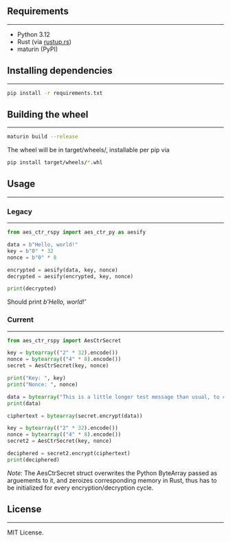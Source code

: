## Requirements
---
- Python 3.12
- Rust (via [rustup.rs](https://rustup.rs))
- maturin (PyPI)

## Installing dependencies
---
```bash
pip install -r requirements.txt
```

## Building the wheel
---
```bash
maturin build --release
```
The wheel will be in target/wheels/, installable per pip via 
```bash
pip install target/wheels/*.whl
```

## Usage
---
### Legacy
---
```python
from aes_ctr_rspy import aes_ctr_py as aesify

data = b"Hello, world!"
key = b"0" * 32 
nonce = b"0" * 8 

encrypted = aesify(data, key, nonce)
decrypted = aesify(encrypted, key, nonce)

print(decrypted)
```
Should print *b'Hello, world!'* 

### Current
---
```python
from aes_ctr_rspy import AesCtrSecret

key = bytearray(("2" * 32).encode())
nonce = bytearray(("4" * 8).encode())
secret = AesCtrSecret(key, nonce)

print("Key: ", key)
print("Nonce: ", nonce)

data = bytearray("This is a little longer test message than usual, to check if CTR is working as intended...".encode())
print(data)

ciphertext = bytearray(secret.encrypt(data))

key = bytearray(("2" * 32).encode())
nonce = bytearray(("4" * 8).encode())
secret2 = AesCtrSecret(key, nonce)

deciphered = secret2.encrypt(ciphertext)
print(deciphered)
```

*Note*: The AesCtrSecret struct overwrites the Python ByteArray passed as arguements to it, and zeroizes corresponding memory in Rust, thus has to be initialized for every encryption/decryption cycle.

## License
---
MIT License.
